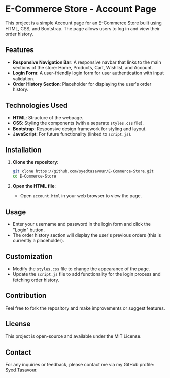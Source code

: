 # E-Commerce Store - Account Page

This project is a simple Account page for an E-Commerce Store built using HTML, CSS, and Bootstrap. The page allows users to log in and view their order history.

## Features

- **Responsive Navigation Bar**: A responsive navbar that links to the main sections of the store: Home, Products, Cart, Wishlist, and Account.
- **Login Form**: A user-friendly login form for user authentication with input validation.
- **Order History Section**: Placeholder for displaying the user's order history.

## Technologies Used

- **HTML**: Structure of the webpage.
- **CSS**: Styling the components (with a separate `styles.css` file).
- **Bootstrap**: Responsive design framework for styling and layout.
- **JavaScript**: For future functionality (linked to `script.js`).

## Installation

1. **Clone the repository**:
   ```bash
   git clone https://github.com/syedtasavour/E-Commerce-Store.git
   cd E-Commerce-Store
   ```

2. **Open the HTML file**:
   - Open `account.html` in your web browser to view the page.

## Usage

- Enter your username and password in the login form and click the "Login" button.
- The order history section will display the user's previous orders (this is currently a placeholder).

## Customization

- Modify the `styles.css` file to change the appearance of the page.
- Update the `script.js` file to add functionality for the login process and fetching order history.

## Contribution

Feel free to fork the repository and make improvements or suggest features. 

## License

This project is open-source and available under the MIT License.

## Contact

For any inquiries or feedback, please contact me via my GitHub profile: [Syed Tasavour](https://github.com/syedtasavour).

